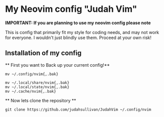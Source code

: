 # My Neovim config "Judah Vim"

**IMPORTANT: If you are planning to use my neovim config please note**

This is config that primarily fit my style for coding needs, and may not work for everyone. I wouldn't just blindly use them. Proceed at your own risk!

## Installation of my config

** First you want to Back up your current config!**

```
mv ~/.config/nvim{,.bak}

mv ~/.local/share/nvim{,.bak}
mv ~/.local/state/nvim{,.bak}
mv ~/.cache/nvim{,.bak}

```

** Now lets clone the repository **

```
git clone https://github.com/judahsullivan/JudahVim ~/.config/nvim

```
